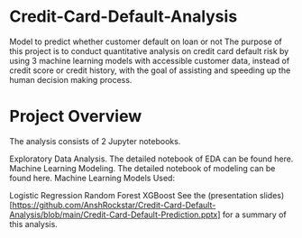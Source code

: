 # Credit-Card-Default-Analysis
Model to predict whether customer default on loan or not
The purpose of this project is to conduct quantitative analysis on credit card default risk by using 3 machine learning models with accessible customer data, instead of credit score or credit history, with the goal of assisting and speeding up the human decision making process.
# Project Overview
The analysis consists of 2 Jupyter notebooks.

Exploratory Data Analysis. The detailed notebook of EDA can be found here.
Machine Learning Modeling. The detailed notebook of modeling can be found here.
Machine Learning Models Used:

Logistic Regression
Random Forest
XGBoost
See the (presentation slides)[https://github.com/AnshRockstar/Credit-Card-Default-Analysis/blob/main/Credit-Card-Default-Prediction.pptx] for a summary of this analysis.
